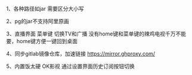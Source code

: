 1、各种路径如jar 需要区分大小写

2、pg的jar不支持阿里原画

3、直播界面 菜单键 切换TV和广播 没有home键和菜单键的辣鸡电视千万不能要，home键方便一键回到桌面

4、同步gitlab镜像仓库，加速链接 https://mirror.ghproxy.com/

5、内置饭太硬 OK影视  通过设置界面历史订阅按钮切换